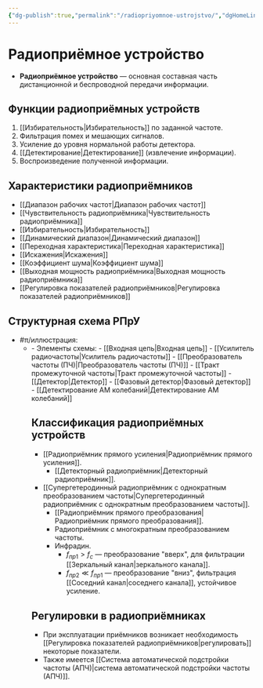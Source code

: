 ```yaml
---
{"dg-publish":true,"permalink":"/radiopriyomnoe-ustrojstvo/","dgHomeLink":true,"dgPassFrontmatter":false,"dgShowLocalGraph":true,"dgShowBacklinks":true}
---
```



# Радиоприёмное устройство

- **Радиоприёмное устройство** — основная составная часть дистанционной и беспроводной передачи информации.

## Функции радиоприёмных устройств

1. [[Избирательность|Избирательность]] по заданной частоте.
2. Фильтрация помех и мешающих сигналов.
3. Усиление до уровня нормальной работы детектора.
4. [[Детектирование|Детектирование]] (извлечение информации).
5. Воспроизведение полученной информации.

## Характеристики радиоприёмников

- [[Диапазон рабочих частот|Диапазон рабочих частот]]
- [[Чувствительность радиоприёмника|Чувствительность радиоприёмника]]
- [[Избирательность|Избирательность]]
- [[Динамический диапазон|Динамический диапазон]]
- [[Переходная характеристика|Переходная характеристика]]
- [[Искажения|Искажения]]
- [[Коэффициент шума|Коэффициент шума]]
- [[Выходная мощность радиоприёмника|Выходная мощность радиоприёмника]]
- [[Регулировка показателей радиоприёмников|Регулировка показателей радиоприёмников]]

## Структурная схема РПрУ

- #π/иллюстрация:
	- <style>
.container {font-family: sans-serif; text-align: center;}
.button-wrapper button {z-index: 1;height: 40px; width: 100px; margin: 10px;padding: 5px;}
.excalidraw .App-menu_top .buttonList { display: flex;}
.excalidraw-wrapper { height: 800px; margin: 50px; position: relative;}
:root[dir="ltr"] .excalidraw .layer-ui__wrapper .zen-mode-transition.App-menu_bottom--transition-left {transform: none;}
</style><script src="https://unpkg.com/react@17/umd/react.production.min.js"></script><script src="https://unpkg.com/react-dom@17/umd/react-dom.production.min.js"></script><script type="text/javascript" src="https://unpkg.com/@excalidraw/excalidraw@0.12.0/dist/excalidraw.production.min.js"></script><div id="Stryktyrnaya_shema_radiopriemnikaexcalidraw.md1"></div><script>(function(){const InitialData={"type":"excalidraw","version":2,"source":"https://excalidraw.com","elements":[{"type":"rectangle","version":45,"versionNonce":816145316,"isDeleted":false,"id":"ghXqC0TDX0u3ArM_Ik_aE","fillStyle":"hachure","strokeWidth":1,"strokeStyle":"dashed","roughness":1,"opacity":100,"angle":0,"x":140.9870848212391,"y":-200,"strokeColor":"#c92a2a","backgroundColor":"#fa5252","width":280,"height":300,"seed":1962700157,"groupIds":[],"strokeSharpness":"round","boundElements":[{"type":"arrow","id":"rhnOtlIZ0YMhfaKW7QBjQ"},{"type":"arrow","id":"uCoALCoanV-YBfiORYOmS"},{"type":"arrow","id":"9ktZrllzgdWyAVyW5kjfO"}],"updated":1644234265504,"link":null},{"type":"line","version":7,"versionNonce":563026076,"isDeleted":false,"id":"945euxI9tKpwsUCegrD-8","fillStyle":"hachure","strokeWidth":1,"strokeStyle":"solid","roughness":1,"opacity":100,"angle":0,"x":-240,"y":-160,"strokeColor":"#000000","backgroundColor":"transparent","width":0,"height":60,"seed":577104637,"groupIds":[],"strokeSharpness":"round","boundElements":[],"updated":1644234265505,"link":null,"startBinding":null,"endBinding":null,"lastCommittedPoint":null,"startArrowhead":null,"endArrowhead":null,"points":[[0,0],[0,60]]},{"type":"line","version":7,"versionNonce":1426149156,"isDeleted":false,"id":"prLwOL2PLbQagvK0i4xPM","fillStyle":"hachure","strokeWidth":1,"strokeStyle":"solid","roughness":1,"opacity":100,"angle":0,"x":-240,"y":-160,"strokeColor":"#000000","backgroundColor":"transparent","width":20,"height":40,"seed":1357682323,"groupIds":[],"strokeSharpness":"round","boundElements":[],"updated":1644234265505,"link":null,"startBinding":null,"endBinding":null,"lastCommittedPoint":null,"startArrowhead":null,"endArrowhead":null,"points":[[0,0],[-20,-40]]},{"type":"line","version":7,"versionNonce":1910088988,"isDeleted":false,"id":"ogy7y8gidihFi2jFYLGxK","fillStyle":"hachure","strokeWidth":1,"strokeStyle":"solid","roughness":1,"opacity":100,"angle":0,"x":-240,"y":-160,"strokeColor":"#000000","backgroundColor":"transparent","width":20,"height":40,"seed":981626077,"groupIds":[],"strokeSharpness":"round","boundElements":[],"updated":1644234265505,"link":null,"startBinding":null,"endBinding":null,"lastCommittedPoint":null,"startArrowhead":null,"endArrowhead":null,"points":[[0,0],[20,-40]]},{"type":"rectangle","version":23,"versionNonce":1842596516,"isDeleted":false,"id":"5GLR7s3c27FN-1K77F5pI","fillStyle":"hachure","strokeWidth":1,"strokeStyle":"solid","roughness":1,"opacity":100,"angle":0,"x":-200,"y":-140,"strokeColor":"#000000","backgroundColor":"transparent","width":80,"height":80,"seed":1755728371,"groupIds":[],"strokeSharpness":"round","boundElements":[{"type":"arrow","id":"mbrU16seYscC5u4FjEIac"},{"type":"arrow","id":"Z7VZbbXtnH5zaGaNA80kz"},{"type":"arrow","id":"kf13xKKLAB4RkqUGwUjYG"}],"updated":1644234265505,"link":null},{"type":"rectangle","version":57,"versionNonce":1646174620,"isDeleted":false,"id":"mbFf8L3o7xeXxJ1Bst3DE","fillStyle":"hachure","strokeWidth":1,"strokeStyle":"solid","roughness":1,"opacity":100,"angle":0,"x":-60,"y":-140,"strokeColor":"#000000","backgroundColor":"transparent","width":180,"height":80,"seed":261796371,"groupIds":[],"strokeSharpness":"round","boundElements":[{"type":"arrow","id":"kf13xKKLAB4RkqUGwUjYG"},{"type":"arrow","id":"uCoALCoanV-YBfiORYOmS"}],"updated":1644234265505,"link":null},{"type":"rectangle","version":86,"versionNonce":1305138724,"isDeleted":false,"id":"dF-YLolXARsNX8EnvRSzh","fillStyle":"hachure","strokeWidth":1,"strokeStyle":"solid","roughness":1,"opacity":100,"angle":0,"x":180.9870848212391,"y":-140,"strokeColor":"#000000","backgroundColor":"transparent","width":80,"height":80,"seed":1050684989,"groupIds":[],"strokeSharpness":"round","boundElements":[{"type":"arrow","id":"uCoALCoanV-YBfiORYOmS"},{"type":"arrow","id":"LbAP2h5nJnYC16edppHJr"}],"updated":1644234265505,"link":null},{"type":"rectangle","version":70,"versionNonce":1771048476,"isDeleted":false,"id":"Pi8WIxymJvE5Q8xo9I_RY","fillStyle":"hachure","strokeWidth":1,"strokeStyle":"solid","roughness":1,"opacity":100,"angle":0,"x":320.98708482123914,"y":-140,"strokeColor":"#000000","backgroundColor":"transparent","width":80,"height":80,"seed":1694374749,"groupIds":[],"strokeSharpness":"round","boundElements":[{"type":"arrow","id":"LjL2W59-x-iPiWCaKLEDI"},{"type":"arrow","id":"2A1H7JwssgPhgAUnufZ7S"},{"type":"arrow","id":"wxTMki5ek20HouiP7abjW"}],"updated":1644234265505,"link":null},{"type":"text","version":19,"versionNonce":1104441764,"isDeleted":false,"id":"6XLjsfSj","fillStyle":"hachure","strokeWidth":1,"strokeStyle":"solid","roughness":1,"opacity":100,"angle":0,"x":-180,"y":-180,"strokeColor":"#000000","backgroundColor":"transparent","width":26,"height":25,"seed":174273619,"groupIds":[],"strokeSharpness":"round","boundElements":[],"updated":1644234265505,"link":null,"fontSize":20,"fontFamily":1,"text":"ВЦ","rawText":"ВЦ","baseline":18,"textAlign":"left","verticalAlign":"top","containerId":null,"originalText":"ВЦ"},{"type":"text","version":10,"versionNonce":1226828444,"isDeleted":false,"id":"RIM5Oqxv","fillStyle":"hachure","strokeWidth":1,"strokeStyle":"solid","roughness":1,"opacity":100,"angle":0,"x":-40,"y":-180,"strokeColor":"#000000","backgroundColor":"transparent","width":34,"height":25,"seed":1841843741,"groupIds":[],"strokeSharpness":"round","boundElements":[],"updated":1644234265505,"link":null,"fontSize":20,"fontFamily":1,"text":"УРЧ","rawText":"УРЧ","baseline":18,"textAlign":"left","verticalAlign":"top","containerId":null,"originalText":"УРЧ"},{"type":"text","version":28,"versionNonce":1226743076,"isDeleted":false,"id":"B15Vk7CT","fillStyle":"hachure","strokeWidth":1,"strokeStyle":"solid","roughness":1,"opacity":100,"angle":0,"x":200.9870848212391,"y":-180,"strokeColor":"#000000","backgroundColor":"transparent","width":29,"height":25,"seed":697912115,"groupIds":[],"strokeSharpness":"round","boundElements":[],"updated":1644234265505,"link":null,"fontSize":20,"fontFamily":1,"text":"СМ","rawText":"СМ","baseline":18,"textAlign":"left","verticalAlign":"top","containerId":null,"originalText":"СМ"},{"type":"rectangle","version":76,"versionNonce":1400911644,"isDeleted":false,"id":"xA3eqdtW3apDN60jKQ2p9","fillStyle":"hachure","strokeWidth":1,"strokeStyle":"solid","roughness":1,"opacity":100,"angle":0,"x":180.9870848212391,"y":0,"strokeColor":"#000000","backgroundColor":"transparent","width":80,"height":80,"seed":23972253,"groupIds":[],"strokeSharpness":"round","boundElements":[{"type":"arrow","id":"LbAP2h5nJnYC16edppHJr"}],"updated":1644234265505,"link":null},{"type":"arrow","version":7,"versionNonce":1293375652,"isDeleted":false,"id":"mbrU16seYscC5u4FjEIac","fillStyle":"hachure","strokeWidth":1,"strokeStyle":"solid","roughness":1,"opacity":100,"angle":0,"x":-240,"y":-100,"strokeColor":"#000000","backgroundColor":"transparent","width":40,"height":0,"seed":923165587,"groupIds":[],"strokeSharpness":"round","boundElements":[],"updated":1644234265505,"link":null,"startBinding":null,"endBinding":{"elementId":"5GLR7s3c27FN-1K77F5pI","focus":0,"gap":1},"lastCommittedPoint":null,"startArrowhead":null,"endArrowhead":"arrow","points":[[0,0],[40,0]]},{"type":"arrow","version":69,"versionNonce":891483036,"isDeleted":false,"id":"kf13xKKLAB4RkqUGwUjYG","fillStyle":"hachure","strokeWidth":1,"strokeStyle":"solid","roughness":1,"opacity":100,"angle":0,"x":-119,"y":-100,"strokeColor":"#000000","backgroundColor":"transparent","width":58,"height":0,"seed":1189697725,"groupIds":[],"strokeSharpness":"round","boundElements":[],"updated":1644234265505,"link":null,"startBinding":{"elementId":"5GLR7s3c27FN-1K77F5pI","gap":1,"focus":0},"endBinding":{"elementId":"mbFf8L3o7xeXxJ1Bst3DE","gap":1,"focus":0},"lastCommittedPoint":null,"startArrowhead":null,"endArrowhead":"arrow","points":[[0,0],[58,0]]},{"type":"arrow","version":98,"versionNonce":1500292132,"isDeleted":false,"id":"uCoALCoanV-YBfiORYOmS","fillStyle":"hachure","strokeWidth":1,"strokeStyle":"solid","roughness":1,"opacity":100,"angle":0,"x":120.98708482123911,"y":-100,"strokeColor":"#000000","backgroundColor":"transparent","width":60,"height":0,"seed":1676565139,"groupIds":[],"strokeSharpness":"round","boundElements":[],"updated":1644234265505,"link":null,"startBinding":{"elementId":"ghXqC0TDX0u3ArM_Ik_aE","focus":-0.3333333333333333,"gap":20.00000000000003},"endBinding":{"elementId":"dF-YLolXARsNX8EnvRSzh","focus":0,"gap":1},"lastCommittedPoint":null,"startArrowhead":null,"endArrowhead":"arrow","points":[[0,0],[60,0]]},{"type":"arrow","version":159,"versionNonce":1279264284,"isDeleted":false,"id":"LjL2W59-x-iPiWCaKLEDI","fillStyle":"hachure","strokeWidth":1,"strokeStyle":"solid","roughness":1,"opacity":100,"angle":0,"x":226.39704491079988,"y":-100,"strokeColor":"#000000","backgroundColor":"transparent","width":93.59003991043926,"height":0,"seed":1394883507,"groupIds":[],"strokeSharpness":"round","boundElements":[],"updated":1644234265505,"link":null,"startBinding":{"elementId":"Xdhjt7fx","focus":2.2217266815341308,"gap":12.217266815341304},"endBinding":{"elementId":"Pi8WIxymJvE5Q8xo9I_RY","focus":0,"gap":1},"lastCommittedPoint":null,"startArrowhead":null,"endArrowhead":"arrow","points":[[0,0],[93.59003991043926,0]]},{"type":"text","version":11,"versionNonce":1410105252,"isDeleted":false,"id":"RkcHxZO2","fillStyle":"hachure","strokeWidth":1,"strokeStyle":"solid","roughness":1,"opacity":100,"angle":0,"x":273.0204303616041,"y":31.066660563151345,"strokeColor":"#000000","backgroundColor":"transparent","width":11,"height":25,"seed":1674511443,"groupIds":[],"strokeSharpness":"round","boundElements":[],"updated":1644234265505,"link":null,"fontSize":20,"fontFamily":1,"text":"Г","rawText":"Г","baseline":18,"textAlign":"left","verticalAlign":"top","containerId":null,"originalText":"Г"},{"type":"text","version":15,"versionNonce":548912284,"isDeleted":false,"id":"HBDYulkR","fillStyle":"hachure","strokeWidth":1,"strokeStyle":"solid","roughness":1,"opacity":100,"angle":0,"x":340.98708482123914,"y":-180,"strokeColor":"#000000","backgroundColor":"transparent","width":27,"height":25,"seed":220784403,"groupIds":[],"strokeSharpness":"round","boundElements":[],"updated":1644234265505,"link":null,"fontSize":20,"fontFamily":1,"text":"ПФ","rawText":"ПФ","baseline":18,"textAlign":"left","verticalAlign":"top","containerId":null,"originalText":"ПФ"},{"type":"rectangle","version":95,"versionNonce":891611940,"isDeleted":false,"id":"7A6HpQYUo_5CdyD5uaVk8","fillStyle":"hachure","strokeWidth":1,"strokeStyle":"solid","roughness":1,"opacity":100,"angle":0,"x":460.98708482123914,"y":-140,"strokeColor":"#000000","backgroundColor":"transparent","width":159.01291517876086,"height":80,"seed":2004348371,"groupIds":[],"strokeSharpness":"round","boundElements":[{"type":"arrow","id":"wxTMki5ek20HouiP7abjW"},{"type":"arrow","id":"2A1H7JwssgPhgAUnufZ7S"}],"updated":1644234265505,"link":null},{"type":"arrow","version":231,"versionNonce":1280166172,"isDeleted":false,"id":"wxTMki5ek20HouiP7abjW","fillStyle":"hachure","strokeWidth":1,"strokeStyle":"solid","roughness":1,"opacity":100,"angle":0,"x":401.98708482123914,"y":-100,"strokeColor":"#000000","backgroundColor":"transparent","width":57.99999999999994,"height":0,"seed":1319423197,"groupIds":[],"strokeSharpness":"round","boundElements":[],"updated":1644234265505,"link":null,"startBinding":{"elementId":"Pi8WIxymJvE5Q8xo9I_RY","gap":1,"focus":0},"endBinding":{"elementId":"7A6HpQYUo_5CdyD5uaVk8","gap":1,"focus":0},"lastCommittedPoint":null,"startArrowhead":null,"endArrowhead":"arrow","points":[[0,0],[57.99999999999994,0]]},{"type":"rectangle","version":106,"versionNonce":1059317412,"isDeleted":false,"id":"bMWt7szm0YChTqBGUMhJo","fillStyle":"hachure","strokeWidth":1,"strokeStyle":"solid","roughness":1,"opacity":100,"angle":0,"x":678.6446917514689,"y":-140,"strokeColor":"#000000","backgroundColor":"transparent","width":180,"height":80,"seed":1097683379,"groupIds":[],"strokeSharpness":"round","boundElements":[{"type":"arrow","id":"qp_WG8X0s33tSaKR8flUX"},{"type":"arrow","id":"2A1H7JwssgPhgAUnufZ7S"},{"type":"arrow","id":"wd9jimY6dqN8MpunOanpF"}],"updated":1644234265505,"link":null},{"type":"arrow","version":295,"versionNonce":577652124,"isDeleted":false,"id":"qp_WG8X0s33tSaKR8flUX","fillStyle":"hachure","strokeWidth":1,"strokeStyle":"solid","roughness":1,"opacity":100,"angle":0,"x":619.6446917514689,"y":-100,"strokeColor":"#000000","backgroundColor":"transparent","width":58,"height":0,"seed":1410340605,"groupIds":[],"strokeSharpness":"round","boundElements":[],"updated":1644234265505,"link":null,"startBinding":null,"endBinding":{"elementId":"bMWt7szm0YChTqBGUMhJo","focus":0,"gap":1},"lastCommittedPoint":null,"startArrowhead":null,"endArrowhead":"arrow","points":[[0,0],[58,0]]},{"type":"rectangle","version":106,"versionNonce":917991972,"isDeleted":false,"id":"L7TgO8XQ-UkTZRmF4zMiw","fillStyle":"hachure","strokeWidth":1,"strokeStyle":"solid","roughness":1,"opacity":100,"angle":0,"x":920.2535294195824,"y":-136.66666666666697,"strokeColor":"#000000","backgroundColor":"transparent","width":80,"height":80,"seed":1072878045,"groupIds":[],"strokeSharpness":"round","boundElements":[{"type":"arrow","id":"wd9jimY6dqN8MpunOanpF"},{"type":"arrow","id":"2A1H7JwssgPhgAUnufZ7S"},{"type":"arrow","id":"ytfgNAxtrE84ZfGVwHEaE"}],"updated":1644234265505,"link":null},{"type":"arrow","version":324,"versionNonce":1212887580,"isDeleted":false,"id":"wd9jimY6dqN8MpunOanpF","fillStyle":"hachure","strokeWidth":1,"strokeStyle":"solid","roughness":1,"opacity":100,"angle":0,"x":860.2535294195824,"y":-96.66666666666697,"strokeColor":"#000000","backgroundColor":"transparent","width":60,"height":0,"seed":180455027,"groupIds":[],"strokeSharpness":"round","boundElements":[],"updated":1644234265505,"link":null,"startBinding":{"elementId":"bMWt7szm0YChTqBGUMhJo","focus":0.08333333333332578,"gap":1.6088376681134378},"endBinding":{"elementId":"L7TgO8XQ-UkTZRmF4zMiw","focus":0,"gap":1},"lastCommittedPoint":null,"startArrowhead":null,"endArrowhead":"arrow","points":[[0,0],[60,0]]},{"type":"arrow","version":224,"versionNonce":449678756,"isDeleted":false,"id":"LbAP2h5nJnYC16edppHJr","fillStyle":"hachure","strokeWidth":1,"strokeStyle":"solid","roughness":1,"opacity":100,"angle":0,"x":220.9870848212391,"y":0,"strokeColor":"#000000","backgroundColor":"transparent","width":0.8333333333337123,"height":56.733327229817405,"seed":1589616989,"groupIds":[],"strokeSharpness":"round","boundElements":[],"updated":1644234265505,"link":null,"startBinding":{"elementId":"xA3eqdtW3apDN60jKQ2p9","focus":-0.014475971424807227,"gap":1},"endBinding":{"elementId":"dF-YLolXARsNX8EnvRSzh","focus":-0.03618992856201562,"gap":3.266672770182595},"lastCommittedPoint":null,"startArrowhead":null,"endArrowhead":"arrow","points":[[0,0],[0.8333333333337123,-56.733327229817405]]},{"type":"text","version":18,"versionNonce":1826000540,"isDeleted":false,"id":"Xxqa7IHX","fillStyle":"hachure","strokeWidth":1,"strokeStyle":"solid","roughness":1,"opacity":100,"angle":0,"x":480.98708482123914,"y":-180,"strokeColor":"#000000","backgroundColor":"transparent","width":36,"height":25,"seed":1348136445,"groupIds":[],"strokeSharpness":"round","boundElements":[],"updated":1644234265505,"link":null,"fontSize":20,"fontFamily":1,"text":"УПЧ","rawText":"УПЧ","baseline":18,"textAlign":"left","verticalAlign":"top","containerId":null,"originalText":"УПЧ"},{"type":"text","version":25,"versionNonce":1553217828,"isDeleted":false,"id":"qerfqVCf","fillStyle":"hachure","strokeWidth":1,"strokeStyle":"solid","roughness":1,"opacity":100,"angle":0,"x":758.6446917514689,"y":-180,"strokeColor":"#000000","backgroundColor":"transparent","width":16,"height":25,"seed":491718077,"groupIds":[],"strokeSharpness":"round","boundElements":[],"updated":1644234265505,"link":null,"fontSize":20,"fontFamily":1,"text":"Д","rawText":"Д","baseline":18,"textAlign":"left","verticalAlign":"top","containerId":null,"originalText":"Д"},{"type":"text","version":35,"versionNonce":281172764,"isDeleted":false,"id":"o0EBTj88","fillStyle":"hachure","strokeWidth":1,"strokeStyle":"solid","roughness":1,"opacity":100,"angle":0,"x":938.6446917514689,"y":-180,"strokeColor":"#000000","backgroundColor":"transparent","width":32,"height":25,"seed":221001683,"groupIds":[],"strokeSharpness":"round","boundElements":[],"updated":1644234265505,"link":null,"fontSize":20,"fontFamily":1,"text":"УНЧ","rawText":"УНЧ","baseline":18,"textAlign":"left","verticalAlign":"top","containerId":null,"originalText":"УНЧ"},{"type":"arrow","version":181,"versionNonce":393835684,"isDeleted":false,"id":"ytfgNAxtrE84ZfGVwHEaE","fillStyle":"hachure","strokeWidth":1,"strokeStyle":"solid","roughness":1,"opacity":100,"angle":0,"x":1000.2535294195824,"y":-96.66666666666697,"strokeColor":"#000000","backgroundColor":"transparent","width":60,"height":0,"seed":4248573,"groupIds":[],"strokeSharpness":"round","boundElements":[],"updated":1644234265505,"link":null,"startBinding":{"elementId":"L7TgO8XQ-UkTZRmF4zMiw","focus":0,"gap":1},"endBinding":null,"lastCommittedPoint":null,"startArrowhead":null,"endArrowhead":"arrow","points":[[0,0],[60,0]]},{"type":"text","version":122,"versionNonce":1317050268,"isDeleted":false,"id":"9AHAdKt9","fillStyle":"hachure","strokeWidth":1,"strokeStyle":"dashed","roughness":1,"opacity":100,"angle":0,"x":520.9870848212391,"y":20,"strokeColor":"#c92a2a","backgroundColor":"#fa5252","width":169,"height":50,"seed":1055661171,"groupIds":[],"strokeSharpness":"round","boundElements":[],"updated":1644234265505,"link":null,"fontSize":20,"fontFamily":1,"text":"Преобразователь\nчастоты","rawText":"Преобразователь\nчастоты","baseline":43,"textAlign":"left","verticalAlign":"top","containerId":null,"originalText":"Преобразователь\nчастоты"},{"type":"arrow","version":201,"versionNonce":1227571236,"isDeleted":false,"id":"rhnOtlIZ0YMhfaKW7QBjQ","fillStyle":"hachure","strokeWidth":1,"strokeStyle":"dashed","roughness":1,"opacity":100,"angle":0,"x":500.98708482123914,"y":40,"strokeColor":"#c92a2a","backgroundColor":"#fa5252","width":79,"height":0,"seed":1534377277,"groupIds":[],"strokeSharpness":"round","boundElements":[],"updated":1644234265505,"link":null,"startBinding":null,"endBinding":{"elementId":"ghXqC0TDX0u3ArM_Ik_aE","focus":0.6,"gap":1},"lastCommittedPoint":null,"startArrowhead":null,"endArrowhead":"arrow","points":[[0,0],[-79,0]]},{"type":"line","version":99,"versionNonce":838623388,"isDeleted":false,"id":"7hiy2SgTsJcJq0giToXfu","fillStyle":"hachure","strokeWidth":1,"strokeStyle":"solid","roughness":1,"opacity":100,"angle":0,"x":-179.6881057067681,"y":-113.81084117924043,"strokeColor":"#000000","backgroundColor":"transparent","width":31.579640036887554,"height":8.571428571428612,"seed":1215635996,"groupIds":[],"strokeSharpness":"round","boundElements":[],"updated":1644234265505,"link":null,"startBinding":null,"endBinding":null,"lastCommittedPoint":null,"startArrowhead":null,"endArrowhead":null,"points":[[0,0],[13.008211465458999,-6.145838243912976],[19.436782894030443,2.4255903275156356],[31.579640036887554,-3.2886953867700868]]},{"type":"line","version":104,"versionNonce":1122797348,"isDeleted":false,"id":"epnPDM8pzbtEG20l-l4s6","fillStyle":"hachure","strokeWidth":1,"strokeStyle":"solid","roughness":1,"opacity":100,"angle":0,"x":-179.1000448313076,"y":-93.40557728742428,"strokeColor":"#000000","backgroundColor":"transparent","width":31.579640036887554,"height":8.571428571428612,"seed":1425338660,"groupIds":[],"strokeSharpness":"round","boundElements":[],"updated":1644234265505,"link":null,"startBinding":null,"endBinding":null,"lastCommittedPoint":null,"startArrowhead":null,"endArrowhead":null,"points":[[0,0],[13.008211465458999,-6.145838243912976],[19.436782894030443,2.4255903275156356],[31.579640036887554,-3.2886953867700868]]},{"type":"line","version":99,"versionNonce":358477084,"isDeleted":false,"id":"ZPPnRK2ZZhhPAeidTnJXg","fillStyle":"hachure","strokeWidth":1,"strokeStyle":"solid","roughness":1,"opacity":100,"angle":0,"x":-180,"y":-73.85416175608701,"strokeColor":"#000000","backgroundColor":"transparent","width":31.579640036887554,"height":8.571428571428612,"seed":154222372,"groupIds":[],"strokeSharpness":"round","boundElements":[],"updated":1644234265505,"link":null,"startBinding":null,"endBinding":null,"lastCommittedPoint":null,"startArrowhead":null,"endArrowhead":null,"points":[[0,0],[13.008211465458999,-6.145838243912976],[19.436782894030443,2.4255903275156356],[31.579640036887554,-3.2886953867700868]]},{"type":"line","version":100,"versionNonce":1771569828,"isDeleted":false,"id":"k6xgNFmMOD0nP-TXlcZkR","fillStyle":"hachure","strokeWidth":1,"strokeStyle":"solid","roughness":1,"opacity":100,"angle":0,"x":-25.625,"y":-121.875,"strokeColor":"#000000","backgroundColor":"transparent","width":39.43678289403044,"height":42.425590327515636,"seed":1988475556,"groupIds":[],"strokeSharpness":"sharp","boundElements":[],"updated":1644234265505,"link":null,"startBinding":null,"endBinding":null,"lastCommittedPoint":null,"startArrowhead":null,"endArrowhead":null,"points":[[0,0],[0.1510686083162227,42.425590327515636],[39.43678289403044,19.568447470372746],[0,0]]},{"type":"line","version":83,"versionNonce":500820380,"isDeleted":false,"id":"wZsDWtDig2uhmJ0UrDgHy","fillStyle":"hachure","strokeWidth":1,"strokeStyle":"solid","roughness":1,"opacity":100,"angle":0,"x":200.9870848212391,"y":20,"strokeColor":"#000000","backgroundColor":"transparent","width":39.43678289403044,"height":42.425590327515636,"seed":1816248348,"groupIds":[],"strokeSharpness":"sharp","boundElements":[],"updated":1644234265505,"link":null,"startBinding":null,"endBinding":null,"lastCommittedPoint":null,"startArrowhead":null,"endArrowhead":null,"points":[[0,0],[0.1510686083162227,42.425590327515636],[39.43678289403044,19.568447470372746],[0,0]]},{"type":"line","version":95,"versionNonce":877137444,"isDeleted":false,"id":"sBQX1OC1jjlOg1Iq3EmKW","fillStyle":"hachure","strokeWidth":1,"strokeStyle":"solid","roughness":1,"opacity":100,"angle":0,"x":490.98708482123914,"y":-120,"strokeColor":"#000000","backgroundColor":"transparent","width":39.43678289403044,"height":42.425590327515636,"seed":1104076708,"groupIds":[],"strokeSharpness":"sharp","boundElements":[],"updated":1644234265505,"link":null,"startBinding":null,"endBinding":null,"lastCommittedPoint":null,"startArrowhead":null,"endArrowhead":null,"points":[[0,0],[0.1510686083162227,42.425590327515636],[39.43678289403044,19.568447470372746],[0,0]]},{"type":"line","version":100,"versionNonce":513955356,"isDeleted":false,"id":"akq_hLtXtCdwZ8aIg2Pal","fillStyle":"hachure","strokeWidth":1,"strokeStyle":"solid","roughness":1,"opacity":100,"angle":0,"x":940.2535294195824,"y":-116.66666666666697,"strokeColor":"#000000","backgroundColor":"transparent","width":39.43678289403044,"height":42.425590327515636,"seed":785079452,"groupIds":[],"strokeSharpness":"sharp","boundElements":[],"updated":1644234265505,"link":null,"startBinding":null,"endBinding":null,"lastCommittedPoint":null,"startArrowhead":null,"endArrowhead":null,"points":[[0,0],[0.1510686083162227,42.425590327515636],[39.43678289403044,19.568447470372746],[0,0]]},{"type":"line","version":62,"versionNonce":1407887780,"isDeleted":false,"id":"m3Ipt5G8e-6iSQEupUULZ","fillStyle":"hachure","strokeWidth":1,"strokeStyle":"solid","roughness":1,"opacity":100,"angle":0,"x":679.3107833798416,"y":-59.38068034872413,"strokeColor":"#000000","backgroundColor":"transparent","width":179.33390837162733,"height":80.61931965127587,"seed":1207146396,"groupIds":[],"strokeSharpness":"sharp","boundElements":[],"updated":1644234265505,"link":null,"startBinding":null,"endBinding":null,"lastCommittedPoint":null,"startArrowhead":null,"endArrowhead":null,"points":[[0,0],[179.33390837162733,-80.61931965127587]]},{"type":"line","version":590,"versionNonce":883503772,"isDeleted":false,"id":"26N4jW-DD86Nkn9dtVDFz","fillStyle":"hachure","strokeWidth":1,"strokeStyle":"solid","roughness":1,"opacity":100,"angle":0,"x":694.9897784125152,"y":-126.3551106129763,"strokeColor":"#000000","backgroundColor":"transparent","width":27.688979024845338,"height":7.5154151741445245,"seed":932144156,"groupIds":[],"strokeSharpness":"round","boundElements":[],"updated":1644234265505,"link":null,"startBinding":null,"endBinding":null,"lastCommittedPoint":null,"startArrowhead":null,"endArrowhead":null,"points":[[0,0],[11.405579480865624,-5.38866136621645],[17.042140861474078,2.1267538079280746],[27.688979024845338,-2.883522974834918]]},{"type":"line","version":569,"versionNonce":732812580,"isDeleted":false,"id":"J-_2gBT7ByMRkxeiosQfC","fillStyle":"hachure","strokeWidth":1,"strokeStyle":"solid","roughness":1,"opacity":100,"angle":0,"x":695.635565644829,"y":-108.56293415210199,"strokeColor":"#000000","backgroundColor":"transparent","width":27.688979024845338,"height":7.5154151741445245,"seed":1453161380,"groupIds":[],"strokeSharpness":"round","boundElements":[],"updated":1644234265505,"link":null,"startBinding":null,"endBinding":null,"lastCommittedPoint":null,"startArrowhead":null,"endArrowhead":null,"points":[[0,0],[11.405579480865624,-5.38866136621645],[17.042140861474078,2.1267538079280746],[27.688979024845338,-2.883522974834918]]},{"type":"line","version":565,"versionNonce":245399324,"isDeleted":false,"id":"SBgcXdaanIgI6_ES8rrUP","fillStyle":"hachure","strokeWidth":1,"strokeStyle":"solid","roughness":1,"opacity":100,"angle":0,"x":694.992628452502,"y":-91.32644571662806,"strokeColor":"#000000","backgroundColor":"transparent","width":27.688979024845338,"height":7.5154151741445245,"seed":147095708,"groupIds":[],"strokeSharpness":"round","boundElements":[],"updated":1644234265505,"link":null,"startBinding":null,"endBinding":null,"lastCommittedPoint":null,"startArrowhead":null,"endArrowhead":null,"points":[[0,0],[11.405579480865624,-5.38866136621645],[17.042140861474078,2.1267538079280746],[27.688979024845338,-2.883522974834918]]},{"type":"line","version":618,"versionNonce":150966436,"isDeleted":false,"id":"i886LmgoipULeqkZ_dHe0","fillStyle":"hachure","strokeWidth":1,"strokeStyle":"solid","roughness":1,"opacity":100,"angle":0,"x":817.8165106081268,"y":-104.63791256511662,"strokeColor":"#000000","backgroundColor":"transparent","width":27.688979024845338,"height":7.5154151741445245,"seed":40117284,"groupIds":[],"strokeSharpness":"round","boundElements":[],"updated":1644234265505,"link":null,"startBinding":null,"endBinding":null,"lastCommittedPoint":null,"startArrowhead":null,"endArrowhead":null,"points":[[0,0],[11.405579480865624,-5.38866136621645],[17.042140861474078,2.1267538079280746],[27.688979024845338,-2.883522974834918]]},{"type":"line","version":591,"versionNonce":888814492,"isDeleted":false,"id":"UjBvDIv32zhrFsLjDTUgJ","fillStyle":"hachure","strokeWidth":1,"strokeStyle":"solid","roughness":1,"opacity":100,"angle":0,"x":818.4622978404406,"y":-86.8457361042423,"strokeColor":"#000000","backgroundColor":"transparent","width":27.688979024845338,"height":7.5154151741445245,"seed":1618649116,"groupIds":[],"strokeSharpness":"round","boundElements":[],"updated":1644234265505,"link":null,"startBinding":null,"endBinding":null,"lastCommittedPoint":null,"startArrowhead":null,"endArrowhead":null,"points":[[0,0],[11.405579480865624,-5.38866136621645],[17.042140861474078,2.1267538079280746],[27.688979024845338,-2.883522974834918]]},{"type":"line","version":593,"versionNonce":1536023588,"isDeleted":false,"id":"3EClytjQyavwAo7r_hCVF","fillStyle":"hachure","strokeWidth":1,"strokeStyle":"solid","roughness":1,"opacity":100,"angle":0,"x":817.8193606481137,"y":-69.60924766876836,"strokeColor":"#000000","backgroundColor":"transparent","width":27.688979024845338,"height":7.5154151741445245,"seed":1913913252,"groupIds":[],"strokeSharpness":"round","boundElements":[],"updated":1644234265505,"link":null,"startBinding":null,"endBinding":null,"lastCommittedPoint":null,"startArrowhead":null,"endArrowhead":null,"points":[[0,0],[11.405579480865624,-5.38866136621645],[17.042140861474078,2.1267538079280746],[27.688979024845338,-2.883522974834918]]},{"type":"line","version":61,"versionNonce":1374185500,"isDeleted":false,"id":"BORaV2ZJD1HZhLxACjjl6","fillStyle":"hachure","strokeWidth":1,"strokeStyle":"solid","roughness":1,"opacity":100,"angle":0,"x":-168.3844004992344,"y":-113.14894383397478,"strokeColor":"#000000","backgroundColor":"transparent","width":10,"height":5.652173913043498,"seed":231434148,"groupIds":[],"strokeSharpness":"sharp","boundElements":[],"updated":1644234265505,"link":null,"startBinding":null,"endBinding":null,"lastCommittedPoint":null,"startArrowhead":null,"endArrowhead":null,"points":[[0,0],[10,-5.652173913043498]]},{"type":"line","version":56,"versionNonce":1833351076,"isDeleted":false,"id":"loD5pW-koUlIa27k4K23O","fillStyle":"hachure","strokeWidth":1,"strokeStyle":"solid","roughness":1,"opacity":100,"angle":0,"x":-168.3844004992344,"y":-74.45329166006172,"strokeColor":"#000000","backgroundColor":"transparent","width":10,"height":5.217391304347871,"seed":682668196,"groupIds":[],"strokeSharpness":"sharp","boundElements":[],"updated":1644234265505,"link":null,"startBinding":null,"endBinding":null,"lastCommittedPoint":null,"startArrowhead":null,"endArrowhead":null,"points":[[0,0],[10,-5.217391304347871]]},{"type":"line","version":121,"versionNonce":2036139164,"isDeleted":false,"id":"tPTLS8vpCEfuu0C6BlgF4","fillStyle":"hachure","strokeWidth":1,"strokeStyle":"solid","roughness":1,"opacity":100,"angle":0,"x":51.56189429323189,"y":-120.10416175608701,"strokeColor":"#000000","backgroundColor":"transparent","width":31.579640036887554,"height":8.571428571428612,"seed":313827492,"groupIds":[],"strokeSharpness":"round","boundElements":[],"updated":1644234265505,"link":null,"startBinding":null,"endBinding":null,"lastCommittedPoint":null,"startArrowhead":null,"endArrowhead":null,"points":[[0,0],[13.008211465458999,-6.145838243912976],[19.436782894030443,2.4255903275156356],[31.579640036887554,-3.2886953867700868]]},{"type":"line","version":126,"versionNonce":441983780,"isDeleted":false,"id":"u0P9V1OlF4kAnDbAyFFYp","fillStyle":"hachure","strokeWidth":1,"strokeStyle":"solid","roughness":1,"opacity":100,"angle":0,"x":52.1499551686924,"y":-99.69889786427086,"strokeColor":"#000000","backgroundColor":"transparent","width":31.579640036887554,"height":8.571428571428612,"seed":417213340,"groupIds":[],"strokeSharpness":"round","boundElements":[],"updated":1644234265505,"link":null,"startBinding":null,"endBinding":null,"lastCommittedPoint":null,"startArrowhead":null,"endArrowhead":null,"points":[[0,0],[13.008211465458999,-6.145838243912976],[19.436782894030443,2.4255903275156356],[31.579640036887554,-3.2886953867700868]]},{"type":"line","version":121,"versionNonce":1896485148,"isDeleted":false,"id":"rleIw_VdB-QcS9COWOqvc","fillStyle":"hachure","strokeWidth":1,"strokeStyle":"solid","roughness":1,"opacity":100,"angle":0,"x":51.25,"y":-80.1474823329336,"strokeColor":"#000000","backgroundColor":"transparent","width":31.579640036887554,"height":8.571428571428612,"seed":203484196,"groupIds":[],"strokeSharpness":"round","boundElements":[],"updated":1644234265505,"link":null,"startBinding":null,"endBinding":null,"lastCommittedPoint":null,"startArrowhead":null,"endArrowhead":null,"points":[[0,0],[13.008211465458999,-6.145838243912976],[19.436782894030443,2.4255903275156356],[31.579640036887554,-3.2886953867700868]]},{"type":"line","version":83,"versionNonce":154148516,"isDeleted":false,"id":"mB_8bQ95_Jq-TKV-dpsPx","fillStyle":"hachure","strokeWidth":1,"strokeStyle":"solid","roughness":1,"opacity":100,"angle":0,"x":62.8655995007656,"y":-119.44226441082138,"strokeColor":"#000000","backgroundColor":"transparent","width":10,"height":5.652173913043498,"seed":1942902812,"groupIds":[],"strokeSharpness":"sharp","boundElements":[],"updated":1644234265505,"link":null,"startBinding":null,"endBinding":null,"lastCommittedPoint":null,"startArrowhead":null,"endArrowhead":null,"points":[[0,0],[10,-5.652173913043498]]},{"type":"line","version":78,"versionNonce":2019659164,"isDeleted":false,"id":"oJG042lbg7p9VonoqqVa_","fillStyle":"hachure","strokeWidth":1,"strokeStyle":"solid","roughness":1,"opacity":100,"angle":0,"x":62.8655995007656,"y":-80.7466122369083,"strokeColor":"#000000","backgroundColor":"transparent","width":10,"height":5.217391304347871,"seed":955762596,"groupIds":[],"strokeSharpness":"sharp","boundElements":[],"updated":1644234265505,"link":null,"startBinding":null,"endBinding":null,"lastCommittedPoint":null,"startArrowhead":null,"endArrowhead":null,"points":[[0,0],[10,-5.217391304347871]]},{"type":"line","version":143,"versionNonce":1652337188,"isDeleted":false,"id":"nzp8HD-JzjB77A-t3wlR0","fillStyle":"hachure","strokeWidth":1,"strokeStyle":"solid","roughness":1,"opacity":100,"angle":0,"x":556.7630067502134,"y":-117.83548256871923,"strokeColor":"#000000","backgroundColor":"transparent","width":31.579640036887554,"height":8.571428571428612,"seed":55841572,"groupIds":[],"strokeSharpness":"round","boundElements":[],"updated":1644234265505,"link":null,"startBinding":null,"endBinding":null,"lastCommittedPoint":null,"startArrowhead":null,"endArrowhead":null,"points":[[0,0],[13.008211465458999,-6.145838243912976],[19.436782894030443,2.4255903275156356],[31.579640036887554,-3.2886953867700868]]},{"type":"line","version":148,"versionNonce":278231580,"isDeleted":false,"id":"3auyVnwCigv2-ehLfcKgb","fillStyle":"hachure","strokeWidth":1,"strokeStyle":"solid","roughness":1,"opacity":100,"angle":0,"x":557.351067625674,"y":-97.4302186769031,"strokeColor":"#000000","backgroundColor":"transparent","width":31.579640036887554,"height":8.571428571428612,"seed":436543772,"groupIds":[],"strokeSharpness":"round","boundElements":[],"updated":1644234265506,"link":null,"startBinding":null,"endBinding":null,"lastCommittedPoint":null,"startArrowhead":null,"endArrowhead":null,"points":[[0,0],[13.008211465458999,-6.145838243912976],[19.436782894030443,2.4255903275156356],[31.579640036887554,-3.2886953867700868]]},{"type":"line","version":143,"versionNonce":153863588,"isDeleted":false,"id":"H0fPMjD6brFdF2dM38bh_","fillStyle":"hachure","strokeWidth":1,"strokeStyle":"solid","roughness":1,"opacity":100,"angle":0,"x":556.4511124569816,"y":-77.87880314556581,"strokeColor":"#000000","backgroundColor":"transparent","width":31.579640036887554,"height":8.571428571428612,"seed":1294864036,"groupIds":[],"strokeSharpness":"round","boundElements":[],"updated":1644234265506,"link":null,"startBinding":null,"endBinding":null,"lastCommittedPoint":null,"startArrowhead":null,"endArrowhead":null,"points":[[0,0],[13.008211465458999,-6.145838243912976],[19.436782894030443,2.4255903275156356],[31.579640036887554,-3.2886953867700868]]},{"type":"line","version":105,"versionNonce":1150801564,"isDeleted":false,"id":"aBgmPqSzQpDVdQtdywn7W","fillStyle":"hachure","strokeWidth":1,"strokeStyle":"solid","roughness":1,"opacity":100,"angle":0,"x":568.0667119577472,"y":-117.17358522345357,"strokeColor":"#000000","backgroundColor":"transparent","width":10,"height":5.652173913043498,"seed":1870306716,"groupIds":[],"strokeSharpness":"sharp","boundElements":[],"updated":1644234265506,"link":null,"startBinding":null,"endBinding":null,"lastCommittedPoint":null,"startArrowhead":null,"endArrowhead":null,"points":[[0,0],[10,-5.652173913043498]]},{"type":"line","version":100,"versionNonce":1382773028,"isDeleted":false,"id":"5gF5EWksEGpdJ1Hyr7LNa","fillStyle":"hachure","strokeWidth":1,"strokeStyle":"solid","roughness":1,"opacity":100,"angle":0,"x":568.0667119577472,"y":-78.47793304954051,"strokeColor":"#000000","backgroundColor":"transparent","width":10,"height":5.217391304347871,"seed":1362926116,"groupIds":[],"strokeSharpness":"sharp","boundElements":[],"updated":1644234265506,"link":null,"startBinding":null,"endBinding":null,"lastCommittedPoint":null,"startArrowhead":null,"endArrowhead":null,"points":[[0,0],[10,-5.217391304347871]]},{"type":"arrow","version":80,"versionNonce":1034529956,"isDeleted":false,"id":"zXTH7tygHJRbHp4DNIwSC","fillStyle":"hachure","strokeWidth":1,"strokeStyle":"solid","roughness":1,"opacity":100,"angle":0,"x":-125.20382678233364,"y":-137.61200365744676,"strokeColor":"#000000","backgroundColor":"transparent","width":30,"height":34.21052631578945,"seed":429414172,"groupIds":[],"strokeSharpness":"sharp","boundElements":[],"updated":1644234265506,"link":null,"startBinding":null,"endBinding":null,"lastCommittedPoint":null,"startArrowhead":null,"endArrowhead":"arrow","points":[[0,0],[30,-34.21052631578945]]},{"type":"line","version":41,"versionNonce":210755484,"isDeleted":false,"id":"sxd6drX7PAFYpjN8VtL-L","fillStyle":"hachure","strokeWidth":1,"strokeStyle":"solid","roughness":1,"opacity":100,"angle":0,"x":-196.78277415075468,"y":-66.0330562890257,"strokeColor":"#000000","backgroundColor":"transparent","width":24.736842105263236,"height":25.78947368421052,"seed":472418596,"groupIds":[],"strokeSharpness":"sharp","boundElements":[],"updated":1644234265506,"link":null,"startBinding":null,"endBinding":null,"lastCommittedPoint":null,"startArrowhead":null,"endArrowhead":null,"points":[[0,0],[-24.736842105263236,25.78947368421052]]},{"type":"line","version":65,"versionNonce":1864993820,"isDeleted":false,"id":"-6dkKxMoUMHkwMJzxqVGr","fillStyle":"hachure","strokeWidth":1,"strokeStyle":"solid","roughness":1,"opacity":100,"angle":0,"x":-97.30908994022832,"y":-38.664635236393906,"strokeColor":"#000000","backgroundColor":"transparent","width":40.52631578947364,"height":26.84210526315792,"seed":648985124,"groupIds":[],"strokeSharpness":"sharp","boundElements":[],"updated":1644234265506,"link":null,"startBinding":null,"endBinding":null,"lastCommittedPoint":null,"startArrowhead":null,"endArrowhead":null,"points":[[0,0],[40.52631578947364,-26.84210526315792]]},{"type":"arrow","version":106,"versionNonce":454677412,"isDeleted":false,"id":"9ktZrllzgdWyAVyW5kjfO","fillStyle":"hachure","strokeWidth":1,"strokeStyle":"solid","roughness":1,"opacity":100,"angle":0,"x":114.79617321766636,"y":-136.0330562890255,"strokeColor":"#000000","backgroundColor":"transparent","width":43.15789473684208,"height":29.4736842105263,"seed":1504258596,"groupIds":[],"strokeSharpness":"sharp","boundElements":[],"updated":1644234265506,"link":null,"startBinding":{"elementId":"ghXqC0TDX0u3ArM_Ik_aE","focus":-0.8123833994786576,"gap":26.190911603572772},"endBinding":null,"lastCommittedPoint":null,"startArrowhead":null,"endArrowhead":"arrow","points":[[0,0],[43.15789473684208,-29.4736842105263]]},{"type":"arrow","version":67,"versionNonce":450472092,"isDeleted":false,"id":"ByCcYwRnfebx9oilCe6H6","fillStyle":"hachure","strokeWidth":1,"strokeStyle":"solid","roughness":1,"opacity":100,"angle":0,"x":254.79617321766636,"y":0.809048974132395,"strokeColor":"#000000","backgroundColor":"transparent","width":30.526315789473756,"height":35.26315789473682,"seed":861731748,"groupIds":[],"strokeSharpness":"sharp","boundElements":[],"updated":1644234265506,"link":null,"startBinding":null,"endBinding":null,"lastCommittedPoint":null,"startArrowhead":null,"endArrowhead":"arrow","points":[[0,0],[30.526315789473756,-35.26315789473682]]},{"type":"line","version":55,"versionNonce":1466416932,"isDeleted":false,"id":"Pds1ew---oar2dGkeJVF_","fillStyle":"hachure","strokeWidth":1,"strokeStyle":"solid","roughness":1,"opacity":100,"angle":0,"x":144.79617321766636,"y":112.91431213202713,"strokeColor":"#000000","backgroundColor":"transparent","width":40.526315789473756,"height":38.42105263157896,"seed":1594644260,"groupIds":[],"strokeSharpness":"sharp","boundElements":[],"updated":1644234265506,"link":null,"startBinding":null,"endBinding":null,"lastCommittedPoint":null,"startArrowhead":null,"endArrowhead":null,"points":[[0,0],[40.526315789473756,-38.42105263157896]]},{"type":"line","version":224,"versionNonce":55719196,"isDeleted":false,"id":"EAIzLgeYjX5rrOxmmdAGX","fillStyle":"hachure","strokeWidth":1,"strokeStyle":"solid","roughness":1,"opacity":100,"angle":0,"x":-222.5722478349652,"y":-39.190951025867605,"strokeColor":"#000000","backgroundColor":"transparent","width":366.3157894736843,"height":152.91431213202713,"seed":1008455076,"groupIds":[],"strokeSharpness":"sharp","boundElements":[],"updated":1644234265506,"link":null,"startBinding":null,"endBinding":null,"lastCommittedPoint":null,"startArrowhead":null,"endArrowhead":null,"points":[[0,0],[122.5722478349652,-0.809048974132395],[123.68421052631572,151.05263157894734],[366.3157894736843,152.10526315789474]]},{"type":"line","version":88,"versionNonce":1096660892,"isDeleted":false,"id":"IOIunZGsYUez9HZAWgtvK","fillStyle":"hachure","strokeWidth":1,"strokeStyle":"solid","roughness":1,"opacity":100,"angle":0,"x":186.3751205860874,"y":-64.98042471007818,"strokeColor":"#000000","backgroundColor":"transparent","width":70.52631578947376,"height":74.73684210526312,"seed":1565869604,"groupIds":[],"strokeSharpness":"sharp","boundElements":[],"updated":1644234265506,"link":null,"startBinding":null,"endBinding":null,"lastCommittedPoint":null,"startArrowhead":null,"endArrowhead":null,"points":[[0,0],[34.21052631578948,-74.73684210526312],[70.52631578947376,0]]},{"type":"text","version":25,"versionNonce":1646172700,"isDeleted":false,"id":"9UbuhVwK","fillStyle":"hachure","strokeWidth":1,"strokeStyle":"solid","roughness":1,"opacity":100,"angle":0,"x":186.90143637556116,"y":-129.243582604815,"strokeColor":"#000000","backgroundColor":"transparent","width":20,"height":25,"seed":1445994532,"groupIds":[],"strokeSharpness":"sharp","boundElements":[],"updated":1644234265506,"link":null,"fontSize":20,"fontFamily":1,"text":"fс","rawText":"fс","baseline":18,"textAlign":"left","verticalAlign":"top","containerId":null,"originalText":"fс"},{"type":"text","version":27,"versionNonce":406904996,"isDeleted":false,"id":"Ml52bf0c","fillStyle":"hachure","strokeWidth":1,"strokeStyle":"solid","roughness":1,"opacity":100,"angle":0,"x":210.05933111240324,"y":-91.69095102586766,"strokeColor":"#000000","backgroundColor":"transparent","width":19,"height":25,"seed":1212458404,"groupIds":[],"strokeSharpness":"sharp","boundElements":[],"updated":1644234265506,"link":null,"fontSize":20,"fontFamily":1,"text":"fг","rawText":"fг","baseline":18,"textAlign":"left","verticalAlign":"top","containerId":null,"originalText":"fг"},{"type":"text","version":55,"versionNonce":473954724,"isDeleted":false,"id":"Xdhjt7fx","fillStyle":"hachure","strokeWidth":1,"strokeStyle":"solid","roughness":1,"opacity":100,"angle":0,"x":234.26985742819272,"y":-132.2172668153413,"strokeColor":"#000000","backgroundColor":"transparent","width":22,"height":20,"seed":1207760540,"groupIds":[],"strokeSharpness":"sharp","boundElements":[{"type":"arrow","id":"LjL2W59-x-iPiWCaKLEDI"}],"updated":1644234265506,"link":null,"fontSize":16,"fontFamily":1,"text":"fпч","rawText":"fпч","baseline":15,"textAlign":"left","verticalAlign":"top","containerId":null,"originalText":"fпч"},{"type":"text","version":13,"versionNonce":1310429084,"isDeleted":false,"id":"wxR0MGBd","fillStyle":"hachure","strokeWidth":1,"strokeStyle":"solid","roughness":1,"opacity":100,"angle":0,"x":-244.78277415075468,"y":-236.243582604815,"strokeColor":"#000000","backgroundColor":"transparent","width":78,"height":25,"seed":2121053340,"groupIds":[],"strokeSharpness":"sharp","boundElements":[],"updated":1644234265506,"link":null,"fontSize":20,"fontFamily":1,"text":"Антенна","rawText":"Антенна","baseline":18,"textAlign":"left","verticalAlign":"top","containerId":null,"originalText":"Антенна"},{"type":"line","version":148,"versionNonce":403731335,"isDeleted":false,"id":"McOFOl_pgvSiZX1xDa_Lj","fillStyle":"hachure","strokeWidth":1,"strokeStyle":"solid","roughness":1,"opacity":100,"angle":0,"x":344.73088238950163,"y":-116.27856689971988,"strokeColor":"#000000","backgroundColor":"transparent","width":31.579640036887554,"height":8.571428571428612,"seed":252795623,"groupIds":[],"strokeSharpness":"round","boundElements":[],"updated":1644234265506,"link":null,"startBinding":null,"endBinding":null,"lastCommittedPoint":null,"startArrowhead":null,"endArrowhead":null,"points":[[0,0],[13.008211465458999,-6.145838243912976],[19.436782894030443,2.4255903275156356],[31.579640036887554,-3.2886953867700868]]},{"type":"line","version":153,"versionNonce":101166185,"isDeleted":false,"id":"CyVfOu2CGG39rmvFSBnF5","fillStyle":"hachure","strokeWidth":1,"strokeStyle":"solid","roughness":1,"opacity":100,"angle":0,"x":345.3189432649622,"y":-95.87330300790374,"strokeColor":"#000000","backgroundColor":"transparent","width":31.579640036887554,"height":8.571428571428612,"seed":695429897,"groupIds":[],"strokeSharpness":"round","boundElements":[],"updated":1644234265506,"link":null,"startBinding":null,"endBinding":null,"lastCommittedPoint":null,"startArrowhead":null,"endArrowhead":null,"points":[[0,0],[13.008211465458999,-6.145838243912976],[19.436782894030443,2.4255903275156356],[31.579640036887554,-3.2886953867700868]]},{"type":"line","version":148,"versionNonce":15100583,"isDeleted":false,"id":"OJnqj1e5HMxe38qC7X_s2","fillStyle":"hachure","strokeWidth":1,"strokeStyle":"solid","roughness":1,"opacity":100,"angle":0,"x":344.4189880962698,"y":-76.32188747656646,"strokeColor":"#000000","backgroundColor":"transparent","width":31.579640036887554,"height":8.571428571428612,"seed":1779656199,"groupIds":[],"strokeSharpness":"round","boundElements":[],"updated":1644234265506,"link":null,"startBinding":null,"endBinding":null,"lastCommittedPoint":null,"startArrowhead":null,"endArrowhead":null,"points":[[0,0],[13.008211465458999,-6.145838243912976],[19.436782894030443,2.4255903275156356],[31.579640036887554,-3.2886953867700868]]},{"type":"line","version":110,"versionNonce":923285321,"isDeleted":false,"id":"GXF4XmnnytVKmzli8vgey","fillStyle":"hachure","strokeWidth":1,"strokeStyle":"solid","roughness":1,"opacity":100,"angle":0,"x":356.0345875970354,"y":-115.61666955445422,"strokeColor":"#000000","backgroundColor":"transparent","width":10,"height":5.652173913043498,"seed":2143494633,"groupIds":[],"strokeSharpness":"sharp","boundElements":[],"updated":1644234265506,"link":null,"startBinding":null,"endBinding":null,"lastCommittedPoint":null,"startArrowhead":null,"endArrowhead":null,"points":[[0,0],[10,-5.652173913043498]]},{"type":"line","version":105,"versionNonce":1177583047,"isDeleted":false,"id":"E5zy1ebE_GYuBtk_mjox9","fillStyle":"hachure","strokeWidth":1,"strokeStyle":"solid","roughness":1,"opacity":100,"angle":0,"x":356.0345875970354,"y":-76.92101738054116,"strokeColor":"#000000","backgroundColor":"transparent","width":10,"height":5.217391304347871,"seed":719785255,"groupIds":[],"strokeSharpness":"sharp","boundElements":[],"updated":1644234265506,"link":null,"startBinding":null,"endBinding":null,"lastCommittedPoint":null,"startArrowhead":null,"endArrowhead":null,"points":[[0,0],[10,-5.217391304347871]]}],"appState":{"theme":"light","viewBackgroundColor":"#ffffff","currentItemStrokeColor":"#000000","currentItemBackgroundColor":"transparent","currentItemFillStyle":"hachure","currentItemStrokeWidth":1,"currentItemStrokeStyle":"solid","currentItemRoughness":1,"currentItemOpacity":100,"currentItemFontFamily":1,"currentItemFontSize":20,"currentItemTextAlign":"left","currentItemStrokeSharpness":"sharp","currentItemStartArrowhead":null,"currentItemEndArrowhead":"arrow","currentItemLinearStrokeSharpness":"round","gridSize":null},"files":{}};InitialData.scrollToContent=true;App=()=>{const e=React.useRef(null),t=React.useRef(null),[n,i]=React.useState({width:void 0,height:void 0});return React.useEffect(()=>{i({width:t.current.getBoundingClientRect().width,height:t.current.getBoundingClientRect().height});const e=()=>{i({width:t.current.getBoundingClientRect().width,height:t.current.getBoundingClientRect().height})};return window.addEventListener("resize",e),()=>window.removeEventListener("resize",e)},[t]),React.createElement(React.Fragment,null,React.createElement("div",{className:"excalidraw-wrapper",ref:t},React.createElement(ExcalidrawLib.Excalidraw,{ref:e,width:n.width,height:n.height,initialData:InitialData,viewModeEnabled:!0,zenModeEnabled:!0,gridModeEnabled:!1})))},excalidrawWrapper=document.getElementById("Stryktyrnaya_shema_radiopriemnikaexcalidraw.md1");ReactDOM.render(React.createElement(App),excalidrawWrapper);})();</script>
		- Элементы схемы:
			- [[Входная цепь|Входная цепь]]
			- [[Усилитель радиочастоты|Усилитель радиочастоты]]
			- [[Преобразователь частоты (ПЧ)|Преобразователь частоты (ПЧ)]]
			- [[Тракт промежуточной частоты|Тракт промежуточной частоты]]
			- [[Детектор|Детектор]]
			- [[Фазовый детектор|Фазовый детектор]]
				- [[Детектирование АМ колебаний|Детектирование АМ колебаний]]

## Классификация радиоприёмных устройств

- [[Радиоприёмник прямого усиления|Радиоприёмник прямого усиления]].
	- [[Детекторный радиоприёмник|Детекторный радиоприёмник]].
- [[Супергетеродинный радиоприёмник с однократным преобразованием частоты|Супергетеродинный радиоприёмник с однократным преобразованием частоты]].
	- [[Радиоприёмник прямого преобразования|Радиоприёмник прямого преобразования]].
	- Радиоприёмник с многократным преобразованием частоты.
	- Инфрадин.
		- $f_{пр1}>f_{c}$ — преобразование "вверх", для фильтрации [[Зеркальный канал|зеркального канала]].
		- $f_{пр2} \ll f_{пр1}$ — преобразование "вниз", фильтрация [[Соседний канал|соседнего канала]], устойчивое усиление.

## Регулировки в радиоприёмниках

- При эксплуатации приёмников возникает необходимость [[Регулировка показателей радиоприёмников|регулировать]] некоторые показатели.
- Также имеется [[Система автоматической подстройки частоты (АПЧ)|система автоматической подстройки частоты (АПЧ)]].
